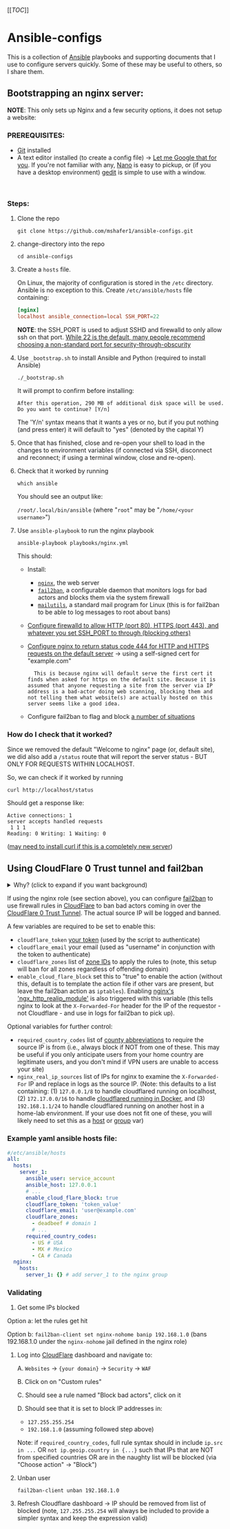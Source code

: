 
[[_TOC_]]

# Ansible-configs

This is a collection of [Ansible](https://docs.ansible.com/ansible/latest/getting_started/index.html) playbooks and supporting documents that I use to configure servers quickly. Some of these may be useful to others, so I share them.

## Bootstrapping an nginx server:

**NOTE**: This only sets up Nginx and a few security options, it does not setup a website:

### PREREQUISITES:
* [Git](https://git-scm.com/downloads) installed
* A text editor installed (to create a config file) -> [Let me Google that for you](https://www.google.com/search?q=linux+console+text+editors&rlz=1C1GCEA_enUS1012US1012&sxsrf=APwXEdcWzTFj03j8fyh7jqjCnFsnF4WeTw%3A1680383561573&ei=SZ4oZIHCIpquqtsPjLSa6AE&ved=0ahUKEwjBipjKzIn-AhUal2oFHQyaBh0Q4dUDCBA&uact=5&oq=linux+console+text+editors&gs_lcp=Cgxnd3Mtd2l6LXNlcnAQAzIFCAAQgAQyBggAEBYQHjIGCAAQFhAeMgYIABAWEB4yBggAEBYQHjIGCAAQFhAeMgYIABAWEB4yBggAEBYQHjIGCAAQFhAeMgYIABAWEB46BwgAEIoFEEM6BggAEAcQHjoICAAQigUQkQI6BAgjECc6CAgAEIAEELEDOg4ILhCABBCxAxDHARDRAzoKCAAQgAQQFBCHAjoLCAAQFhAeEA8Q8QRKBAhBGABQAFjGI2DIJGgAcAF4AIABfYgB1BCSAQQxOC41mAEAoAEBwAEB&sclient=gws-wiz-serp). If you're not familiar with any, [Nano](https://www.howtogeek.com/42980/the-beginners-guide-to-nano-the-linux-command-line-text-editor/#:~:text=Running%20Nano&text=To%20open%20nano%20with%20an,nano%E2%80%9D%20at%20the%20command%20prompt.&text=Nano%20will%20follow%20the%20path,at%20the%20default%20nano%20screen.) is easy to pickup, or (if you have a desktop environment) [gedit](https://itsfoss.com/install-gedit-ubuntu/) is simple to use with a window.

<br/>

### Steps:

1. Clone the repo

    `git clone https://github.com/mshafer1/ansible-configs.git`

1. change-directory into the repo

    `cd ansible-configs`

1. Create a `hosts` file.

    On Linux, the majority of configuration is stored in the `/etc` directory. Ansible is no exception to this. Create `/etc/ansible/hosts` file containing:
    ```toml
    [nginx]
    localhost ansible_connection=local SSH_PORT=22
    ```

    **NOTE**: the SSH_PORT is used to adjust SSHD and firewalld to only allow ssh on that port. [While 22 is the default, many people recommend choosing a non-standard port for security-through-obscurity](https://www.howtogeek.com/443156/the-best-ways-to-secure-your-ssh-server/#:~:text=are%20being%20rejected.-,Avoid%20Port%2022,-Port%2022%20is)

1. Use `_bootstrap.sh` to install Ansible and Python (required to install Ansible)

    `./_bootstrap.sh`

    It will prompt to confirm before installing:
    ```
    After this operation, 290 MB of additional disk space will be used.
    Do you want to continue? [Y/n]
    ```
    The 'Y/n' syntax means that it wants a yes or no, but if you put nothing (and press enter) it will default to "yes" (denoted by the capital Y)

1. Once that has finished, close and re-open your shell to load in the changes to environment variables (if connected via SSH, disconnect and reconnect; if using a terminal window, close and re-open).

1. Check that it worked by running

    `which ansible`

    You should see an output like:

    `/root/.local/bin/ansible`
    (where "`root`" may be "`/home/<your username>`")

1. Use `ansible-playbook` to run the nginx playbook

    `ansible-playbook playbooks/nginx.yml`

    This should:
    * Install:
        - [`nginx`](https://www.nginx.com/), the web server
        - [`fail2ban`](https://www.fail2ban.org/wiki/index.php/Main_Page), a configurable daemon that monitors logs for bad actors and blocks them via the system firewall
        - [`mailutils`](https://packages.debian.org/stretch/mailutils), a standard mail program for Linux (this is for fail2ban to be able to log messages to root about bans)
    * [Configure firewalld to allow HTTP (port 80),  HTTPS (port 443), and whatever you set SSH_PORT to through (blocking others)](https://github.com/mshafer1/ansible-configs/blob/master/playbooks/roles/nginx/tasks/main.yml#L8)
    * [Configure nginx to return status code 444 for HTTP and HTTPS requests on the default server](https://github.com/mshafer1/ansible-configs/blob/master/playbooks/roles/nginx/tasks/main.yml#L37) -> using a self-signed cert for "example.com"


            This is because nginx will default serve the first cert it finds when asked for https on the default site. Because it is assumed that anyone requesting a site from the server via IP address is a bad-actor doing web scanning, blocking them and not telling them what website(s) are actually hosted on this server seems like a good idea.
    
    * Configure fail2ban to flag and block [a number of situations](https://github.com/mshafer1/ansible-configs/blob/master/playbooks/roles/nginx/tasks/main.yml#:~:text=%2D%20name%3A-,Configure%20fail2ban,-become%3A%20true)



### **How do I check that it worked**?
Since we removed the default "Welcome to nginx" page (or, default site), we did also add a `/status` route that will report the server status - BUT ONLY FOR REQUESTS WITHIN LOCALHOST.

So, we can check if it worked by running 

`curl http://localhost/status`

Should get a response like:
```
Active connections: 1
server accepts handled requests
 1 1 1
Reading: 0 Writing: 1 Waiting: 0
```

([may need to install curl if this is a completely new server](https://command-not-found.com/curl))


## Using CloudFlare 0 Trust tunnel and fail2ban

<details>
<summary>Why? (click to expand if you want background)</summary>

I started working on using Fail2Ban's built-in Cloudflare action and got it working (and found how to validate) only to be met with a header saying:

> The Firewall Rules API and the associated Cloudflare Filters API are now deprecated. These APIs will stop working on 2025-01-15. You must migrate any automation based on the Firewall Rules API or Cloudflare Filters API to the Rulesets API before this date to prevent any issues.
>
>[source](https://web.archive.org/web/20240817201327/https://developers.cloudflare.com/waf/reference/migration-guides/firewall-rules-to-custom-rules/#relevant-changes-for-api-users)

So, ... I set to work figuring out how to adapt the concept to work with the [Rulesets API](https://web.archive.org/web/20240818003927/https://developers.cloudflare.com/waf/custom-rules/create-api/#example-b).

The result was this:
* A logging config that sets nginx logs to show [the forwarded IP]()
* a custom `cloufdflare-ban` action that is generated using `zone` IDs ([roughly equivalent to domain names](https://web.archive.org/web/20240808031659/https://developers.cloudflare.com/fundamentals/setup/find-account-and-zone-ids/))
* a Python helper script that handles the posting the current block rule ([idempotent](https://en.wikipedia.org/wiki/Idempotence)) 
</details>

If using the nginx role (see section above), you can configure [fail2ban]() to use firewall rules in [CloudFlare](https://www.cloudflare.com/) to ban bad actors coming in over the [CloudFlare 0 Trust Tunnel](https://developers.cloudflare.com/cloudflare-one/). The actual source IP will be logged and banned.

A few variables are required to be set to enable this:
* `cloudflare_token` [your token](https://developers.cloudflare.com/fundamentals/api/get-started/keys/#:~:text=your%20API%20key%3A-,Log%20in%20to%20the%20Cloudflare%20dashboard%20Open%20external%20link,to%20My%20Profile%20%3E%20API%20Tokens.) (used by the script to authenticate)
* `cloudflare_email` your email (used as "username" in conjunction with the token to authenticate)
* `cloudflare_zones` list of [zone IDs](https://developers.cloudflare.com/fundamentals/setup/find-account-and-zone-ids/) to apply the rules to (note, this setup will ban for all zones regardless of offending domain)
* `enable_cloud_flare_block` set this to "true" to enable the action (without this, default is to template the action file if other vars are present, but leave the fail2ban action as `iptables`). Enabling [nginx's 'ngx_http_realip_module'](https://nginx.org/en/docs/http/ngx_http_realip_module.html) is also triggered with this variable (this tells nginx to look at the `X-Forwarded-For` header for the IP of the requestor - not Cloudflare - and use in logs for fail2ban to pick up).


Optional variables for further control:
* `required_country_codes` list of [county abbreviations](https://developers.cloudflare.com/waf/custom-rules/use-cases/allow-traffic-from-specific-countries/) to require the source IP is from (i.e., always block if NOT from one of these. This may be useful if you only anticipate users from your home country are legitimate users, and you don't mind if VPN users are unable to access your site)
* `nginx_real_ip_sources` list of IPs for nginx to examine the `X-Forwarded-For` IP and replace in logs as the source IP. (Note: this defaults to a list containing: (1) `127.0.0.1/8` to handle cloudflared running on localhost, (2) `172.17.0.0/16` to handle [cloudflared running in Docker](https://support.hyperglance.com/knowledge/changing-the-default-docker-subnet#:~:text=By%20default%2C%20Docker%20uses%20172.17.0.0/16.), and (3) `192.168.1.1/24` to handle cloudflared running on another host in a home-lab environment. If your use does not fit one of these, you will likely need to set this as a [host](https://docs.ansible.com/ansible/latest/inventory_guide/intro_inventory.html#adding-variables-to-inventory) or [group](https://docs.ansible.com/ansible/latest/inventory_guide/intro_inventory.html#assigning-a-variable-to-many-machines-group-variables) var)

### Example yaml ansible hosts file:
```yaml
#/etc/ansible/hosts
all:
  hosts:
    server_1:
      ansible_user: service_account
      ansible_host: 127.0.0.1
      # ...
      enable_cloud_flare_block: true
      cloudflare_token: 'token_value'
      cloudflare_email: 'user@example.com'
      cloudflare_zones:
        - deadbeef # domain 1
        # ...
      required_country_codes:
        - US # USA
        - MX # Mexico
        - CA # Canada
  nginx:
    hosts:
      server_1: {} # add server_1 to the nginx group
```

### Validating

1. Get some IPs blocked

  Option a: let the rules get hit
  
  Option b: `fail2ban-client set nginx-nohome banip 192.168.1.0` (bans 192.168.1.0 under the `nginx-nohome` jail defined in the nginx role)
  
1. Log into [CloudFlare](https://www.cloudflare.com/) dashboard and navigate to:

    A. `Websites` -> `{your domain}` -> `Security` -> `WAF`

    B. Click on on "Custom rules"

    C. Should see a rule named "Block bad actors", click on it

    D. Should see that it is set to block IP addresses in:
      - `127.255.255.254`
      - `192.168.1.0` (assuming followed step above)
      
      Note: if `required_country_codes`, full rule syntax should in include `ip.src in ...` OR `not ip.geoip.country in {...}` such that IPs that are NOT from specified countries OR are in the naughty list will be blocked (via "Choose action" -> "Block")

1. Unban user

    `fail2ban-client unban 192.168.1.0`

1. Refresh Cloudflare dashboard -> IP should be removed from list of blocked (note, `127.255.255.254` will always be included to provide a simpler syntax and keep the expression valid)
